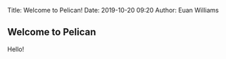 Title: Welcome to Pelican!
Date: 2019-10-20 09:20
Author: Euan Williams
## Welcome to Pelican
Hello!
